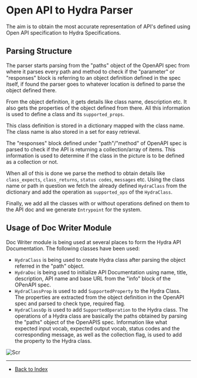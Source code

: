 # Open API to Hydra Parser 

The aim is to obtain the most accurate representation of API's defined using Open API specification to Hydra Specifications. 

## Parsing Structure 

The parser starts parsing from the "paths" object of the OpenAPI spec from where it parses every path and method to check if the "parameter" or "responses" block is referring to an object definition defined in the spec itself, if found the parser goes to whatever location is defined to parse the object defined there. 

From the object definition, it gets details like class name, description etc. It also gets the properties of the object defined from there. All this information is used to define a class and its `supported_props`. 

This class definition is stored in a dictionary mapped with the class name. The class name is also stored in a set for easy retrieval.

The "responses" block defined under "path"/"method" of OpenAPI spec is parsed to check if the API is returning a collection/array of items. This information is used to determine if the class in the picture is to be defined as a collection or not. 

When all of this is done we parse the method to obtain details like `class_expects`, `class_returns`, `status codes`, `messages` etc. Using the class name or path in question we fetch the already defined `HydraClass` from the dictionary and add the operation as `supported_ops` of the `HydraClass`.

Finally, we add all the classes with or without operations defined on them to the API doc and we generate `Entrypoint` for the system.

## Usage of Doc Writer Module 

Doc Writer module is being used at several places to form the Hydra API Documentation. The following classes have been used:
- `HydraClass` is being used to create Hydra class after parsing the object referred in the "path" object.
- `HydraDoc` is being used to initialize API Documentation using name, title, description, API name and base URL from the "info" block of the OPenAPI spec.
- `HydraClassProp` is used to add `SupportedProperty` to the Hydra Class. The properties are extracted from the object definition in the OpenAPI spec and parsed to check type, required flag.
- `HydraClassOp` is used to add `SupportedOperation` to the Hydra class. The operations of a Hydra class are basically the paths obtained by parsing the "paths" object of the OpenAPIS spec. Information like what expected input vocab, expected output vocab, status codes and the corresponding message, as well as the collection flag, is used to add the property to the Hydra class.

![Scr](https://user-images.githubusercontent.com/19390504/41200793-fce5cace-6cc8-11e8-9956-5155fd94cfab.png)

---
* [Back to Index](README.md)
